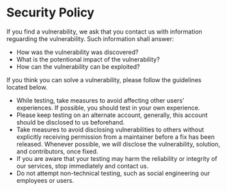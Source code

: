 <!--
	You should not edit this file unless given
	explicit permission by a maintainer.
-->

# Security Policy
If you find a vulnerability, we ask that you contact us with information reguarding the vulnerability. Such information shall answer:

* How was the vulnerability was discovered?
* What is the potentional impact of the vulnerability?
* How can the vulnerability can be exploited?

If you think you can solve a vulnerability, please follow the guidelines located below.

* While testing, take measures to avoid affecting other users' experiences. If possible, you should test in your own experience.
* Please keep testing on an alternate account, generally, this account should be disclosed to us beforehand.
* Take measures to avoid disclosing vulnerabilities to others without explicitly receiving permission from a maintainer before a fix has been released. Whenever possible, we will disclose the vulnerability, solution, and contributors, once fixed.
* If you are aware that your testing may harm the reliability or integrity of our services, stop immediately and contact us.
* Do not attempt non-technical testing, such as social engineering our employees or users.
